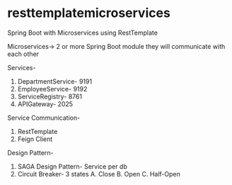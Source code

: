 # resttemplatemicroservices
Spring Boot with Microservices using RestTemplate

Microservices-> 2 or more Spring Boot module they will communicate with each other

Services-
1. DepartmentService- 9191
2. EmployeeService- 9192
3. ServiceRegistry- 8761
4. APIGateway- 2025

Service Communication- 
1. RestTemplate
2. Feign Client

Design Pattern-
1. SAGA Design Pattern- Service per db
2. Circuit Breaker- 3 states
   A. Close 
   B. Open 
   C. Half-Open
